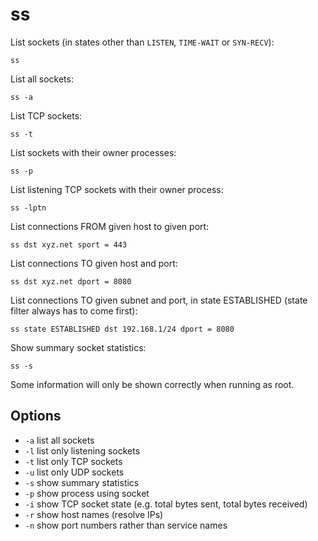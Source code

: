 # ss

List sockets (in states other than `LISTEN`, `TIME-WAIT` or
`SYN-RECV`):

    ss

List all sockets:

    ss -a

List TCP sockets:

    ss -t

List sockets with their owner processes:

    ss -p

List listening TCP sockets with their owner process:

    ss -lptn

List connections FROM given host to given port:

    ss dst xyz.net sport = 443

List connections TO given host and port:

    ss dst xyz.net dport = 8080

List connections TO given subnet and port, in state ESTABLISHED (state
filter always has to come first):

    ss state ESTABLISHED dst 192.168.1/24 dport = 8080

Show summary socket statistics:

    ss -s

Some information will only be shown correctly when running as root.

## Options

- `-a` list all sockets
- `-l` list only listening sockets
- `-t` list only TCP sockets
- `-u` list only UDP sockets
- `-s` show summary statistics
- `-p` show process using socket
- `-i` show TCP socket state (e.g. total bytes sent, total bytes received)
- `-r` show host names (resolve IPs)
- `-n` show port numbers rather than service names
